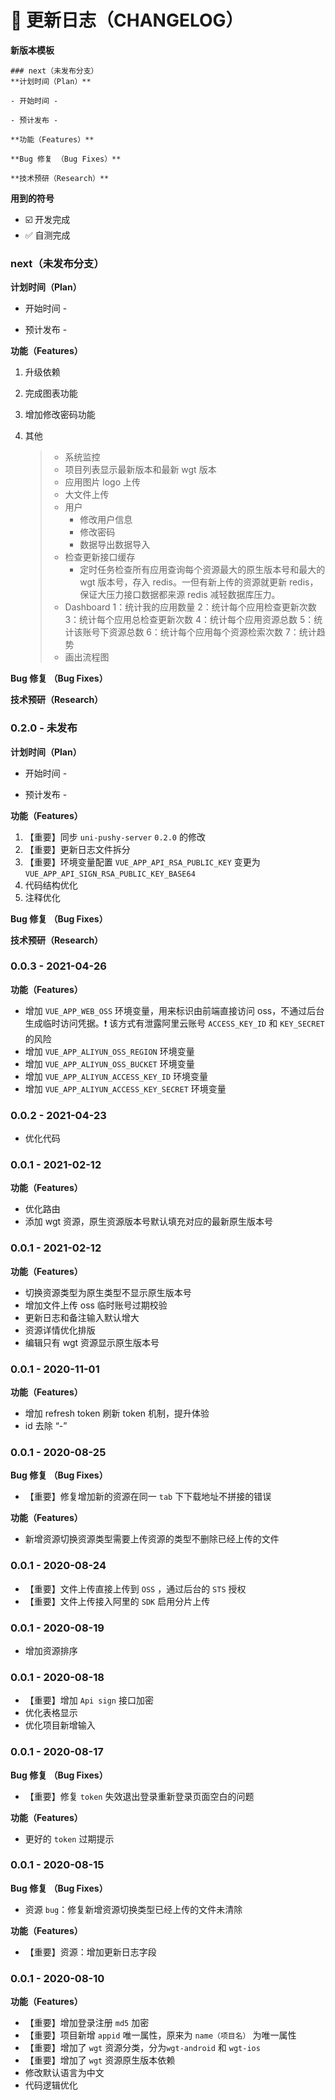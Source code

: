 # 📌 更新日志（CHANGELOG）

**新版本模板**

```
### next（未发布分支）
**计划时间（Plan）**

- 开始时间 -

- 预计发布 -

**功能（Features）**

**Bug 修复 （Bug Fixes）**

**技术预研（Research）**
```

**用到的符号**

- ☑️ 开发完成
- ✅ 自测完成

### next（未发布分支）

**计划时间（Plan）**

- 开始时间 -

- 预计发布 -

**功能（Features）**

1. 升级依赖

2. 完成图表功能

3. 增加修改密码功能

4. 其他

   > - 系统监控
   > - 项目列表显示最新版本和最新 wgt 版本
   > - 应用图片 logo 上传
   > - 大文件上传
   > - 用户
   >   - 修改用户信息
   >   - 修改密码
   >   - 数据导出数据导入
   > - 检查更新接口缓存
   >   - 定时任务检查所有应用查询每个资源最大的原生版本号和最大的 wgt 版本号，存入 redis。一但有新上传的资源就更新 redis，保证大压力接口数据都来源 redis 减轻数据库压力。
   > - Dashboard
   >   1：统计我的应用数量
   >   2：统计每个应用检查更新次数
   >   3：统计每个应用总检查更新次数
   >   4：统计每个应用资源总数
   >   5：统计该账号下资源总数
   >   6：统计每个应用每个资源检索次数
   >   7：统计趋势
   > - 画出流程图

**Bug 修复 （Bug Fixes）**

**技术预研（Research）**

### 0.2.0 - 未发布

**计划时间（Plan）**

- 开始时间 -

- 预计发布 -

**功能（Features）**

1. 【重要】同步 `uni-pushy-server` `0.2.0` 的修改
2. 【重要】更新日志文件拆分
3. 【重要】环境变量配置 `VUE_APP_API_RSA_PUBLIC_KEY` 变更为 `VUE_APP_API_SIGN_RSA_PUBLIC_KEY_BASE64`
4. 代码结构优化
5. 注释优化

**Bug 修复 （Bug Fixes）**

**技术预研（Research）**

### 0.0.3 - 2021-04-26

**功能（Features）**

- 增加 `VUE_APP_WEB_OSS` 环境变量，用来标识由前端直接访问 oss，不通过后台生成临时访问凭据。❗ 该方式有泄露阿里云账号 `ACCESS_KEY_ID` 和 `KEY_SECRET` 的风险
- 增加 `VUE_APP_ALIYUN_OSS_REGION` 环境变量
- 增加 `VUE_APP_ALIYUN_OSS_BUCKET` 环境变量
- 增加 `VUE_APP_ALIYUN_ACCESS_KEY_ID` 环境变量
- 增加 `VUE_APP_ALIYUN_ACCESS_KEY_SECRET` 环境变量

### 0.0.2 - 2021-04-23

- 优化代码

### 0.0.1 - 2021-02-12

**功能（Features）**

- 优化路由
- 添加 wgt 资源，原生资源版本号默认填充对应的最新原生版本号

### 0.0.1 - 2021-02-12

**功能（Features）**

- 切换资源类型为原生类型不显示原生版本号
- 增加文件上传 oss 临时账号过期校验
- 更新日志和备注输入默认增大
- 资源详情优化排版
- 编辑只有 wgt 资源显示原生版本号

### 0.0.1 - 2020-11-01

**功能（Features）**

- 增加 refresh token 刷新 token 机制，提升体验
- id 去除 “-”

### 0.0.1 - 2020-08-25

**Bug 修复 （Bug Fixes）**

- 【重要】修复增加新的资源在同一 `tab` 下下载地址不拼接的错误

**功能（Features）**

- 新增资源切换资源类型需要上传资源的类型不删除已经上传的文件

### 0.0.1 - 2020-08-24

- 【重要】文件上传直接上传到 `OSS` ，通过后台的 `STS` 授权
- 【重要】文件上传接入阿里的 `SDK` 启用分片上传

### 0.0.1 - 2020-08-19

- 增加资源排序

### 0.0.1 - 2020-08-18

- 【重要】增加 `Api sign` 接口加密
- 优化表格显示
- 优化项目新增输入

### 0.0.1 - 2020-08-17

**Bug 修复 （Bug Fixes）**

- 【重要】修复 `token` 失效退出登录重新登录页面空白的问题

**功能（Features）**

- 更好的 `token` 过期提示

### 0.0.1 - 2020-08-15

**Bug 修复 （Bug Fixes）**

- 资源 `bug`：修复新增资源切换类型已经上传的文件未清除

**功能（Features）**

- 【重要】资源：增加更新日志字段

### 0.0.1 - 2020-08-10

**功能（Features）**

- 【重要】增加登录注册 `md5` 加密
- 【重要】项目新增 `appid` 唯一属性，原来为 `name（项目名）` 为唯一属性
- 【重要】增加了 `wgt` 资源分类，分为`wgt-android` 和 `wgt-ios`
- 【重要】增加了 `wgt` 资源原生版本依赖
- 修改默认语言为中文
- 代码逻辑优化